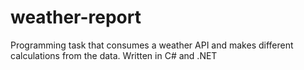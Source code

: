 # weather-report
Programming task that consumes a weather API and makes different calculations from the data. Written in C# and .NET
